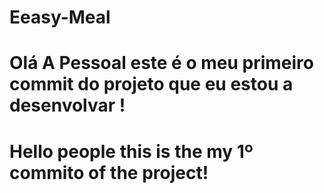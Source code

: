 # Eeasy-Meal

# Olá A Pessoal este é o meu primeiro commit do projeto que eu estou a desenvolvar !
# Hello people this is the my 1º commito of the project!

